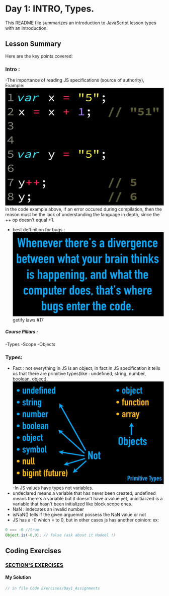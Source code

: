 # Day 1: INTRO, Types.

This README file summarizes an introduction to JavaScript lesson types with an introduction. 

## Lesson Summary
Here are the key points covered:

### Intro :
-The importance of reading JS specifications (source of authority), Example:
![](./images/plusPlus.png)
in the code example above, if an error occured during compilation, then the reason must be the lack of understanding the language in depth, since the ++ op doesn't equal +1.
- best deffinition for bugs : 
![](./images/bugs.png) 
getify laws #17

##### Course Pillars :
-Types
-Scope
-Objects

### Types: 
- Fact : not everything in JS is an object, in fact in JS specification it tells us that there are primitive types(like : undefined, string, number, boolean, object).
![](./images/primitiveTypes.png) 
-In JS values have types not variables.
- undeclared means a variable that has never been created, undefined means there's a variable but it doesn't have a value yet, uninitialized is a variable that hasn't been initialized like block scope ones.
- NaN : indecates an invalid number
- isNaN() tells if the given arguemnt possess the NaN value or not
- JS has a -0 which = to 0, but in other cases js has another opinion:
ex:
```javascript
0 === -0 //true
Object.is(-0,0); // false (ask about it Hadeel !)
```
## Coding Exercises

### [SECTION'S EXERCISES](https://github.com/orjwan-alrajaby/gsg-expressjs-backend-training-2023/blob/main/learning-sprint-1/week3-day1-tasks/tasks.md)

#### My Solution
```javascript
// in file Code Exercises/Day1_Assignments
```
